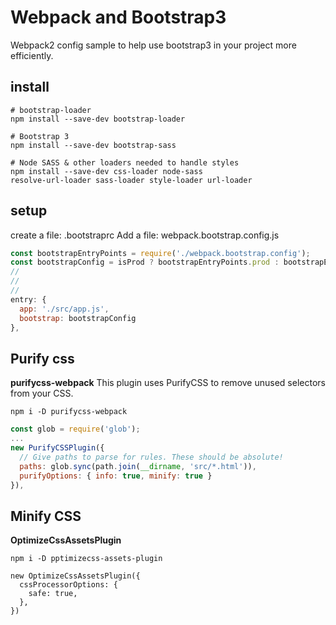 
# Webpack and Bootstrap3
Webpack2 config sample to help use bootstrap3 in your project more efficiently.

## install

```
# bootstrap-loader
npm install --save-dev bootstrap-loader

```


```
# Bootstrap 3
npm install --save-dev bootstrap-sass

```


```
# Node SASS & other loaders needed to handle styles
npm install --save-dev css-loader node-sass
resolve-url-loader sass-loader style-loader url-loader

```

## setup

create a file: .bootstraprc
Add a file: webpack.bootstrap.config.js


```javascript
const bootstrapEntryPoints = require('./webpack.bootstrap.config');
const bootstrapConfig = isProd ? bootstrapEntryPoints.prod : bootstrapEntryPoints.dev;
//
//
//
entry: {
  app: './src/app.js',
  bootstrap: bootstrapConfig
},

```

## Purify css

**purifycss-webpack**
This plugin uses PurifyCSS to remove unused selectors from your CSS.
```
npm i -D purifycss-webpack

```

```javascript
const glob = require('glob');
...
new PurifyCSSPlugin({
  // Give paths to parse for rules. These should be absolute!
  paths: glob.sync(path.join(__dirname, 'src/*.html')),
  purifyOptions: { info: true, minify: true }
}),

```

## Minify CSS
**OptimizeCssAssetsPlugin**

```
npm i -D pptimizecss-assets-plugin
```
```
new OptimizeCssAssetsPlugin({
  cssProcessorOptions: {
    safe: true,
  },
})
```

